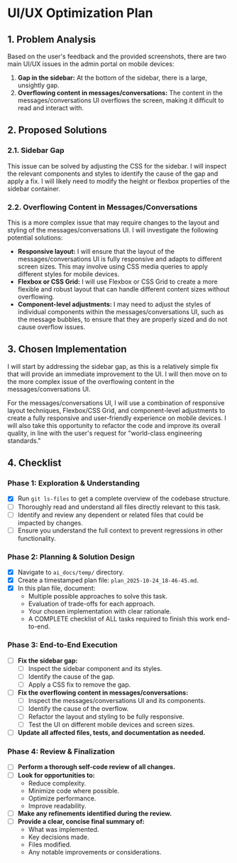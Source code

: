 # UI/UX Optimization Plan

## 1. Problem Analysis

Based on the user's feedback and the provided screenshots, there are two main UI/UX issues in the admin portal on mobile devices:

1.  **Gap in the sidebar:** At the bottom of the sidebar, there is a large, unsightly gap.
2.  **Overflowing content in messages/conversations:** The content in the messages/conversations UI overflows the screen, making it difficult to read and interact with.

## 2. Proposed Solutions

### 2.1. Sidebar Gap

This issue can be solved by adjusting the CSS for the sidebar. I will inspect the relevant components and styles to identify the cause of the gap and apply a fix. I will likely need to modify the height or flexbox properties of the sidebar container.

### 2.2. Overflowing Content in Messages/Conversations

This is a more complex issue that may require changes to the layout and styling of the messages/conversations UI. I will investigate the following potential solutions:

*   **Responsive layout:** I will ensure that the layout of the messages/conversations UI is fully responsive and adapts to different screen sizes. This may involve using CSS media queries to apply different styles for mobile devices.
*   **Flexbox or CSS Grid:** I will use Flexbox or CSS Grid to create a more flexible and robust layout that can handle different content sizes without overflowing.
*   **Component-level adjustments:** I may need to adjust the styles of individual components within the messages/conversations UI, such as the message bubbles, to ensure that they are properly sized and do not cause overflow issues.

## 3. Chosen Implementation

I will start by addressing the sidebar gap, as this is a relatively simple fix that will provide an immediate improvement to the UI. I will then move on to the more complex issue of the overflowing content in the messages/conversations UI.

For the messages/conversations UI, I will use a combination of responsive layout techniques, Flexbox/CSS Grid, and component-level adjustments to create a fully responsive and user-friendly experience on mobile devices. I will also take this opportunity to refactor the code and improve its overall quality, in line with the user's request for "world-class engineering standards."

## 4. Checklist

### Phase 1: Exploration & Understanding

*   [x] Run `git ls-files` to get a complete overview of the codebase structure.
*   [ ] Thoroughly read and understand all files directly relevant to this task.
*   [ ] Identify and review any dependent or related files that could be impacted by changes.
*   [ ] Ensure you understand the full context to prevent regressions in other functionality.

### Phase 2: Planning & Solution Design

*   [x] Navigate to `ai_docs/temp/` directory.
*   [x] Create a timestamped plan file: `plan_2025-10-24_18-46-45.md`.
*   [x] In this plan file, document:
    *   Multiple possible approaches to solve this task.
    *   Evaluation of trade-offs for each approach.
    *   Your chosen implementation with clear rationale.
    *   A COMPLETE checklist of ALL tasks required to finish this work end-to-end.

### Phase 3: End-to-End Execution

*   [ ] **Fix the sidebar gap:**
    *   [ ] Inspect the sidebar component and its styles.
    *   [ ] Identify the cause of the gap.
    *   [ ] Apply a CSS fix to remove the gap.
*   [ ] **Fix the overflowing content in messages/conversations:**
    *   [ ] Inspect the messages/conversations UI and its components.
    *   [ ] Identify the cause of the overflow.
    *   [ ] Refactor the layout and styling to be fully responsive.
    *   [ ] Test the UI on different mobile devices and screen sizes.
*   [ ] **Update all affected files, tests, and documentation as needed.**

### Phase 4: Review & Finalization

*   [ ] **Perform a thorough self-code review of all changes.**
*   [ ] **Look for opportunities to:**
    *   Reduce complexity.
    *   Minimize code where possible.
    *   Optimize performance.
    *   Improve readability.
*   [ ] **Make any refinements identified during the review.**
*   [ ] **Provide a clear, concise final summary of:**
    *   What was implemented.
    *   Key decisions made.
    *   Files modified.
    *   Any notable improvements or considerations.
